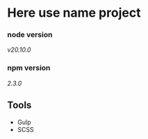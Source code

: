 # Here use name project

### node version 
*v20.10.0*

### npm version
*2.3.0*

## Tools

- Gulp
- SCSS